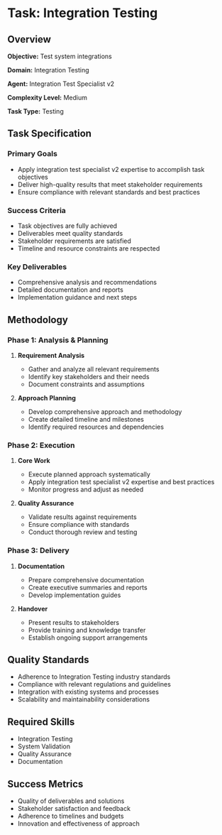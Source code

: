 # Task: Integration Testing

## Overview

**Objective:** Test system integrations

**Domain:** Integration Testing

**Agent:** Integration Test Specialist v2

**Complexity Level:** Medium

**Task Type:** Testing

## Task Specification

### Primary Goals
- Apply integration test specialist v2 expertise to accomplish task objectives
- Deliver high-quality results that meet stakeholder requirements
- Ensure compliance with relevant standards and best practices

### Success Criteria
- Task objectives are fully achieved
- Deliverables meet quality standards
- Stakeholder requirements are satisfied
- Timeline and resource constraints are respected

### Key Deliverables
- Comprehensive analysis and recommendations
- Detailed documentation and reports
- Implementation guidance and next steps

## Methodology

### Phase 1: Analysis & Planning
1. **Requirement Analysis**
   - Gather and analyze all relevant requirements
   - Identify key stakeholders and their needs
   - Document constraints and assumptions

2. **Approach Planning**
   - Develop comprehensive approach and methodology
   - Create detailed timeline and milestones
   - Identify required resources and dependencies

### Phase 2: Execution
1. **Core Work**
   - Execute planned approach systematically
   - Apply integration test specialist v2 expertise and best practices
   - Monitor progress and adjust as needed

2. **Quality Assurance**
   - Validate results against requirements
   - Ensure compliance with standards
   - Conduct thorough review and testing

### Phase 3: Delivery
1. **Documentation**
   - Prepare comprehensive documentation
   - Create executive summaries and reports
   - Develop implementation guides

2. **Handover**
   - Present results to stakeholders
   - Provide training and knowledge transfer
   - Establish ongoing support arrangements

## Quality Standards

- Adherence to Integration Testing industry standards
- Compliance with relevant regulations and guidelines
- Integration with existing systems and processes
- Scalability and maintainability considerations

## Required Skills

- Integration Testing
- System Validation
- Quality Assurance
- Documentation

## Success Metrics

- Quality of deliverables and solutions
- Stakeholder satisfaction and feedback
- Adherence to timelines and budgets
- Innovation and effectiveness of approach

